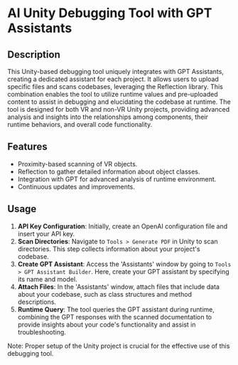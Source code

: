 # AI Unity Debugging Tool with GPT Assistants

## Description
This Unity-based debugging tool uniquely integrates with GPT Assistants, creating a dedicated assistant for each project. It allows users to upload specific files and scans codebases, leveraging the Reflection library. This combination enables the tool to utilize runtime values and pre-uploaded content to assist in debugging and elucidating the codebase at runtime. The tool is designed for both VR and non-VR Unity projects, providing advanced analysis and insights into the relationships among components, their runtime behaviors, and overall code functionality.


## Features
- Proximity-based scanning of VR objects.
- Reflection to gather detailed information about object classes.
- Integration with GPT for advanced analysis of runtime environment.
- Continuous updates and improvements.

## Usage
1. **API Key Configuration**: Initially, create an OpenAI configuration file and insert your API key.
2. **Scan Directories**: Navigate to `Tools > Generate PDF` in Unity to scan directories. This step collects information about your project's codebase.
3. **Create GPT Assistant**: Access the 'Assistants' window by going to `Tools > GPT Assistant Builder`. Here, create your GPT assistant by specifying its name and model.
4. **Attach Files**: In the 'Assistants' window, attach files that include data about your codebase, such as class structures and method descriptions.
5. **Runtime Query**: The tool queries the GPT assistant during runtime, combining the GPT responses with the scanned documentation to provide insights about your code's functionality and assist in troubleshooting.

Note: Proper setup of the Unity project is crucial for the effective use of this debugging tool.


